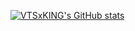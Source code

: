 [![VTSxKING's GitHub stats](https://github-readme-stats.vercel.app/api?username=vtsxking)](https://github.com/vtsxking/github-readme-stats)